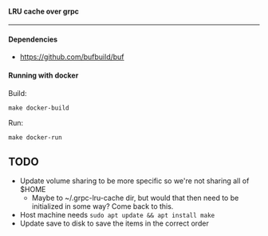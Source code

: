 #### LRU cache over grpc
---

#### Dependencies
- https://github.com/bufbuild/buf

#### Running with docker
Build:
```
make docker-build
```
Run:
```
make docker-run
```

## TODO
- Update volume sharing to be more specific so we're not sharing all of $HOME
  - Maybe to ~/.grpc-lru-cache dir, but would that then need to be initialized in some way? Come back to this.
- Host machine needs `sudo apt update && apt install make`
- Update save to disk to save the items in the correct order
